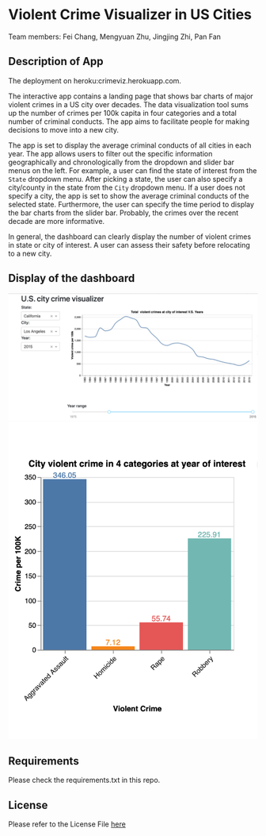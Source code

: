# Violent Crime Visualizer in US Cities

Team members: Fei Chang, Mengyuan Zhu, Jingjing Zhi, Pan Fan

## Description of App

The deployment on heroku:crimeviz.herokuapp.com.

The interactive app contains a landing page that shows bar charts of major violent crimes in a US city over decades. The data visualization tool sums up the number of crimes per 100k capita in four categories and a total number of criminal conducts. The app aims to facilitate people for making decisions to move into a new city. 

The app is set to display the average criminal conducts of all cities in each year. The app allows users to filter out the specific information geographically and chronologically from the dropdown and slider bar menus on the left. For example, a user can find the state of interest from the `State` dropdown menu. After picking a state, the user can also specify a city/county in the state from the `City` dropdown menu. If a user does not specify a city, the app is set to show the average criminal conducts of the selected state. Furthermore, the user can specify the time period to display the bar charts from the slider bar. Probably, the crimes over the recent decade are more informative.

In general, the dashboard can clearly display the number of violent crimes in state or city of interest. A user can assess their safety before relocating to a new city.

## Display of the dashboard

![](dash_1.png)
![](dash_2.png)

## Requirements

Please check the requirements.txt in this repo.

## License

Please refer to the License File [here](https://github.com/UBC-MDS/mds532_viz_group25/blob/main/LICENSE)
